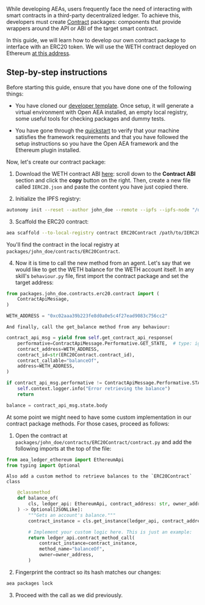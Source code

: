 While developing AEAs, users frequently face the need of interacting with smart contracts in a third-party decentralized ledger. To achieve this, developers must create <a href="../contract">Contract</a> packages: components that provide wrappers around the API or ABI of the target smart contract.

In this guide, we will learn how to develop our own contract package to interface with an ERC20 token. We will use the WETH contract deployed on Ethereum <a href="https://etherscan.io/token/0xc02aaa39b223fe8d0a0e5c4f27ead9083c756cc2#readContract" target="_blank">at this address</a>.

## Step-by-step instructions

Before starting this guide, ensure that you have done one of the following things:

- You have cloned our <a href="https://github.com/valory-xyz/dev-template" target="_blank">developer template</a>. Once setup, it will generate a virtual environment with Open AEA installed, an empty local registry, some useful tools for checking packages and dummy tests.

- You have gone through the <a href="https://open-aea.docs.autonolas.tech/quickstart/" target="_blank">quickstart</a> to verify that your machine satisfies the framework requirements and that you have followed the setup instructions so you have the Open AEA framework and the Ethereum plugin installed.

Now, let's create our contract package:

1. Download the WETH contract ABI <a href="https://etherscan.io/token/0xc02aaa39b223fe8d0a0e5c4f27ead9083c756cc2#code" target="_blank">here</a>: scroll down to the **Contract ABI** section and click the **copy** button on the right. Then, create a new file called `IERC20.json` and paste the content you have just copied there.

2. Initialize the IPFS registry:
```bash
autonomy init --reset --author john_doe --remote --ipfs --ipfs-node "/dns/registry.autonolas.tech/tcp/443/https"
```

3. Scaffold the ERC20 contract:
```bash
aea scaffold --to-local-registry contract ERC20Contract /path/to/IERC20.json
```
You'll find the contract in the local registry at `packages/john_doe/contracts/ERC20Contract`.


4. Now it is time to call the new method from an agent. Let's say that we would like to get the WETH balance for the WETH account itself. In any skill's `behaviour.py` file, first import the contract package and set the target address:
```python
from packages.john_doe.contracts.erc20.contract import (
    ContractApiMessage,
)

WETH_ADDRESS = "0xc02aaa39b223fe8d0a0e5c4f27ead9083c756cc2"
```

    And finally, call the get_balance method from any behaviour:
```python
contract_api_msg = yield from self.get_contract_api_response(
    performative=ContractApiMessage.Performative.GET_STATE,  # type: ignore
    contract_address=WETH_ADDRESS,
    contract_id=str(ERC20Contract.contract_id),
    contract_callable="balanceOf",
    address=WETH_ADDRESS,
)

if contract_api_msg.performative != ContractApiMessage.Performative.STATE:
    self.context.logger.info("Error retrieving the balance")
    return

balance = contract_api_msg.state.body
```

At some point we might need to have some custom implementation in our contract package methods. For those cases, proceed as follows:

1. Open the contract at `packages/john_doe/contracts/ERC20Contract/contract.py` and add the following imports at the top of the file:
```python
from aea_ledger_ethereum import EthereumApi
from typing import Optional
```

    Also add a custom method to retrieve balances to the `ERC20Contract` class
```python
    @classmethod
    def balance_of(
        cls, ledger_api: EthereumApi, contract_address: str, owner_address: str
    ) -> Optional[JSONLike]:
        """Gets an account's balance."""
        contract_instance = cls.get_instance(ledger_api, contract_address)

        # Implement your custom logic here. This is just an example:
        return ledger_api.contract_method_call(
            contract_instance=contract_instance,
            method_name="balanceOf",
            owner=owner_address,
        )
```

2. Fingerprint the contract so its hash matches our changes:
```bash
aea packages lock
```

3. Proceed with the call as we did previously.